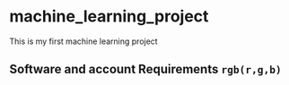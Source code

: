 # machine_learning_project
This is my first machine learning project

## Software and account Requirements `rgb(r,g,b)`
